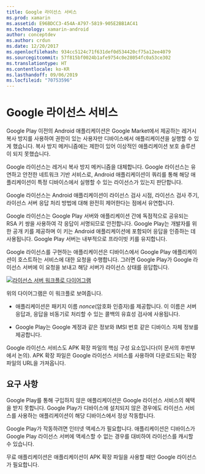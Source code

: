 ```yaml
---
title: Google 라이선스 서비스
ms.prod: xamarin
ms.assetid: E96BDCC3-454A-A797-5819-905E2BB1AC41
ms.technology: xamarin-android
author: conceptdev
ms.author: crdun
ms.date: 12/20/2017
ms.openlocfilehash: 934cc5124c71f631def0d534420cf75a12ee4079
ms.sourcegitcommit: 57f815bf0024b1afe9754c0e28054fc0a53ce302
ms.translationtype: HT
ms.contentlocale: ko-KR
ms.lasthandoff: 09/06/2019
ms.locfileid: "70753596"
---
```

# <a name="google-licensing-services"></a>Google 라이선스 서비스

Google Play 이전의 Android 애플리케이션은 Google Market에서 제공하는 레거시 복사 방지를 사용하여 권한이 있는 사용자만 디바이스에서 애플리케이션을 실행할 수 있게 했습니다. 복사 방지 메커니즘에는 제한이 있어 이상적인 애플리케이션 보호 솔루션이 되지 못했습니다.

Google 라이선스는 레거시 복사 방지 메커니즘을 대체합니다.
Google 라이선스는 유연하고 안전한 네트워크 기반 서비스로, Android 애플리케이션이 쿼리를 통해 해당 애플리케이션이 특정 디바이스에서 실행할 수 있는 라이선스가 있는지 판단합니다.

Google 라이선스는 Android 애플리케이션이 라이선스 검사 시점, 라이선스 검사 주기, 라이선스 서버 응답 처리 방법에 대해 완전히 제어한다는 점에서 유연합니다.

Google 라이선스는 Google Play 서버와 애플리케이션 간에 독점적으로 공유되는 RSA 키 쌍을 사용하여 각 응답이 서명되므로 안전합니다. Google Play는 개발자를 위한 공개 키를 제공하며 이 키는 Android 애플리케이션에 포함되어 응답을 인증하는 데 사용됩니다. Google Play 서버는 내부적으로 프라이빗 키를 유지합니다.

Google 라이선스를 구현하는 애플리케이션은 디바이스에서 Google Play 애플리케이션이 호스트하는 서비스에 대한 요청을 수행합니다. 그러면 Google Play가 Google 라이선스 서버에 이 요청을 보내고 해당 서버가 라이선스 상태를 응답합니다. 

[![라이선스 서버 워크플로 다이어그램](google-licensing-services-images/gp-licensing-service-overview.png)](google-licensing-services-images/gp-licensing-service-overview.png#lightbox)

위의 다이어그램은 이 워크플로 보여줍니다. 

- 애플리케이션은 패키지 이름 *nonce*(암호화 인증자)를 제공합니다. 이 이름은 서버 응답과, 응답을 비동기로 처리할 수 있는 콜백의 유효성 검사에 사용됩니다. 

- Google Play는 Google 계정과 같은 정보와 IMSI 번호 같은 디바이스 자체 정보를 제공합니다. 

Google 라이선스 서비스도 APK 확장 파일의 핵심 구성 요소입니다(이 문서의 후반부에서 논의). APK 확장 파일은 Google 라이선스 서비스를 사용하여 다운로드되는 확장 파일의 URL을 가져옵니다.

## <a name="requirements"></a>요구 사항

Google Play를 통해 구입하지 않은 애플리케이션은 Google 라이선스 서비스의 혜택을 받지 못합니다. Google Play가 디바이스에 설치되지 않은 경우에도 라이선스 서비스를 사용하는 애플리케이션이 해당 디바이스에서 정상 작동합니다.

Google Play가 작동하려면 인터넷 액세스가 필요합니다. 애플리케이션은 디바이스가 Google Play 라이선스 서버에 액세스할 수 없는 경우를 대비하여 라이선스를 캐시할 수 있습니다.

무료 애플리케이션은 애플리케이션이 APK 확장 파일을 사용할 때만 Google 라이선스가 필요합니다.

